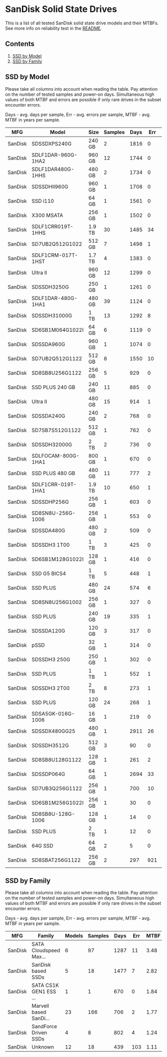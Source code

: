 SanDisk Solid State Drives
==========================

This is a list of all tested SanDisk solid state drive models and their MTBFs. See
more info on reliability test in the [README](https://github.com/linuxhw/EnterpriseDrive).

Contents
--------

1. [ SSD by Model  ](#ssd-by-model)
2. [ SSD by Family ](#ssd-by-family)

SSD by Model
------------

Please take all columns into account when reading the table. Pay attention on the
number of tested samples and power-on days. Simultaneous high values of both MTBF
and errors are possible if only rare drives in the subset encounter errors.

Days - avg. days per sample,
Err  - avg. errors per sample,
MTBF - avg. MTBF in years per sample.

| MFG       | Model              | Size   | Samples | Days  | Err   | MTBF |
|-----------|--------------------|--------|---------|-------|-------|------|
| SanDisk   | SDSSDXPS240G       | 240 GB | 2       | 1816  | 0     | 4.98   |
| SanDisk   | SDLF1DAR-960G-1HA2 | 960 GB | 12      | 1744  | 0     | 4.78   |
| SanDisk   | SDLF1DAR480G-1HHS  | 480 GB | 2       | 1734  | 0     | 4.75   |
| SanDisk   | SDSSDHII960G       | 960 GB | 1       | 1708  | 0     | 4.68   |
| SanDisk   | SSD i110           | 64 GB  | 1       | 1561  | 0     | 4.28   |
| SanDisk   | X300 MSATA         | 256 GB | 1       | 1502  | 0     | 4.12   |
| SanDisk   | SDLF1CRR019T-1HHS  | 1.9 TB | 30      | 1485  | 34    | 3.95   |
| SanDisk   | SD7UB2Q512G1022    | 512 GB | 7       | 1498  | 1     | 3.81   |
| SanDisk   | SDLF1CRM-017T-1HST | 1.7 TB | 4       | 1383  | 0     | 3.79   |
| SanDisk   | Ultra II           | 960 GB | 12      | 1299  | 0     | 3.56   |
| SanDisk   | SDSSDH3250G        | 250 GB | 1       | 1261  | 0     | 3.46   |
| SanDisk   | SDLF1DAR-480G-1HA1 | 480 GB | 39      | 1124  | 0     | 3.08   |
| SanDisk   | SDSSDH31000G       | 1 TB   | 13      | 1292  | 8     | 3.07   |
| SanDisk   | SD6SB1M064G1022I   | 64 GB  | 6       | 1119  | 0     | 3.07   |
| SanDisk   | SDSSDA960G         | 960 GB | 1       | 1074  | 0     | 2.94   |
| SanDisk   | SD7UB2Q512G1122    | 512 GB | 8       | 1550  | 10    | 2.85   |
| SanDisk   | SD8SB8U256G1122    | 256 GB | 5       | 929   | 0     | 2.55   |
| SanDisk   | SSD PLUS 240 GB    | 240 GB | 11      | 885   | 0     | 2.43   |
| SanDisk   | Ultra II           | 480 GB | 15      | 914   | 1     | 2.43   |
| SanDisk   | SDSSDA240G         | 240 GB | 2       | 768   | 0     | 2.11   |
| SanDisk   | SD7SB7S512G1122    | 512 GB | 1       | 762   | 0     | 2.09   |
| SanDisk   | SDSSDH32000G       | 2 TB   | 2       | 736   | 0     | 2.02   |
| SanDisk   | SDLFOCAM-800G-1HA1 | 800 GB | 1       | 670   | 0     | 1.84   |
| SanDisk   | SSD PLUS 480 GB    | 480 GB | 11      | 777   | 2     | 1.73   |
| SanDisk   | SDLF1CRR-019T-1HA1 | 1.9 TB | 10      | 650   | 1     | 1.67   |
| SanDisk   | SDSSDHP256G        | 256 GB | 1       | 603   | 0     | 1.65   |
| SanDisk   | SD8SN8U-256G-1006  | 256 GB | 1       | 553   | 0     | 1.52   |
| SanDisk   | SDSSDA480G         | 480 GB | 2       | 509   | 0     | 1.40   |
| SanDisk   | SDSSDH3 1T00       | 1 TB   | 3       | 425   | 0     | 1.17   |
| SanDisk   | SD6SB1M128G1022I   | 128 GB | 1       | 416   | 0     | 1.14   |
| SanDisk   | SSD G5 BICS4       | 1 TB   | 5       | 448   | 1     | 1.11   |
| SanDisk   | SSD PLUS           | 480 GB | 24      | 574   | 6     | 1.10   |
| SanDisk   | SD8SN8U256G1002    | 256 GB | 1       | 327   | 0     | 0.90   |
| SanDisk   | SSD PLUS           | 240 GB | 19      | 335   | 1     | 0.88   |
| SanDisk   | SDSSDA120G         | 120 GB | 3       | 317   | 0     | 0.87   |
| SanDisk   | pSSD               | 32 GB  | 1       | 314   | 0     | 0.86   |
| SanDisk   | SDSSDH3 250G       | 250 GB | 1       | 302   | 0     | 0.83   |
| SanDisk   | SSD PLUS           | 1 TB   | 1       | 552   | 1     | 0.76   |
| SanDisk   | SDSSDH3 2T00       | 2 TB   | 8       | 273   | 1     | 0.69   |
| SanDisk   | SSD PLUS           | 120 GB | 24      | 268   | 1     | 0.68   |
| SanDisk   | SDSA5GK-016G-1006  | 16 GB  | 1       | 219   | 0     | 0.60   |
| SanDisk   | SDSSDX480GG25      | 480 GB | 1       | 2911  | 26    | 0.30   |
| SanDisk   | SDSSDH3512G        | 512 GB | 3       | 90    | 0     | 0.25   |
| SanDisk   | SD8SB8U128G1122    | 128 GB | 1       | 261   | 2     | 0.24   |
| SanDisk   | SDSSDP064G         | 64 GB  | 1       | 2694  | 33    | 0.22   |
| SanDisk   | SD7UB3Q256G1122    | 256 GB | 1       | 700   | 10    | 0.17   |
| SanDisk   | SD6SB1M256G1022I   | 256 GB | 1       | 30    | 0     | 0.08   |
| SanDisk   | SD8SB8U-128G-1006  | 128 GB | 1       | 14    | 0     | 0.04   |
| SanDisk   | SSD PLUS           | 2 TB   | 1       | 12    | 0     | 0.04   |
| SanDisk   | 64G SSD            | 64 GB  | 2       | 5     | 0     | 0.01   |
| SanDisk   | SD8SBAT256G1122    | 256 GB | 2       | 297   | 921   | 0.00   |

SSD by Family
-------------

Please take all columns into account when reading the table. Pay attention on the
number of tested samples and power-on days. Simultaneous high values of both MTBF
and errors are possible if only rare drives in the subset encounter errors.

Days - avg. days per sample,
Err  - avg. errors per sample,
MTBF - avg. MTBF in years per sample.

| MFG       | Family                 | Models | Samples | Days  | Err   | MTBF |
|-----------|------------------------|--------|---------|-------|-------|------|
| SanDisk   | SATA Cloudspeed Max... | 6      | 97      | 1287  | 11    | 3.48   |
| SanDisk   | SanDisk based SSDs     | 5      | 18      | 1477  | 7     | 2.82   |
| SanDisk   | SATA CS1K GEN1 ESS ... | 1      | 1       | 670   | 0     | 1.84   |
| SanDisk   | Marvell based SanDi... | 23     | 166     | 706   | 2     | 1.77   |
| SanDisk   | SandForce Driven SSDs  | 4      | 8       | 802   | 4     | 1.24   |
| SanDisk   | Unknown                | 12     | 18      | 439   | 103   | 1.11   |
